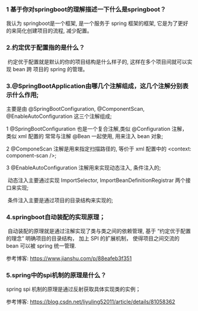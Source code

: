 ### 1 基于你对springboot的理解描述一下什么是springboot？

我认为 springboot是一个框架, 是一个服务于 spring 框架的框架, 它是为了更好的来简化创建项目的流程, 减少配置。

### 2.约定优于配置指的是什么？

​    约定优于配置就是默认的你的项目结构是什么样子的, 这样在多个项目间就可以实现 bean 跨 项目的 spring 的管理。

### 3.@SpringBootApplication由哪几个注解组成，这几个注解分别表示什么作用;

主要是由 @SpringBootConfiguration, @ComponentScan, @EnableAutoConfiguration 这三个注解组成;

1 @SpringBootConfiguration 也是一个复合注解,类似 @Configuration 注解， 类似 xml 配置的<beans />  常常与注解 @Bean 一起使用, 用来注入 bean 对象;

2 @ComponeScan 注解是用来指定扫描路径的, 等价于 xml 配置中的 <context: component-scan />;

3 @EnableAutoConfiguration 注解用来实现动态注入, 条件注入的;

​    动态注入主要通过实现 ImportSelector, ImportBeanDefinitionRegistrar 两个接口来实现;

​    条件注入主要是通过项目的目录结构来实现的;



### 4.springboot自动装配的实现原理；

​    自动装配的原理就是通过注解实现了类与类之间的依赖管理, 基于 “约定优于配置的理念” 明确项目的目录结构， 加上 SPI 的扩展机制， 使得项目之间交流的 bean 可以被 spring 统一管理.

参考博客: https://www.jianshu.com/p/88eafeb3f351



### 5.spring中的spi机制的原理是什么？

spring spi 机制的原理是通过反射获取具体实现类的实例；

参考博客: https://blog.csdn.net/liyuling52011/article/details/81058362





